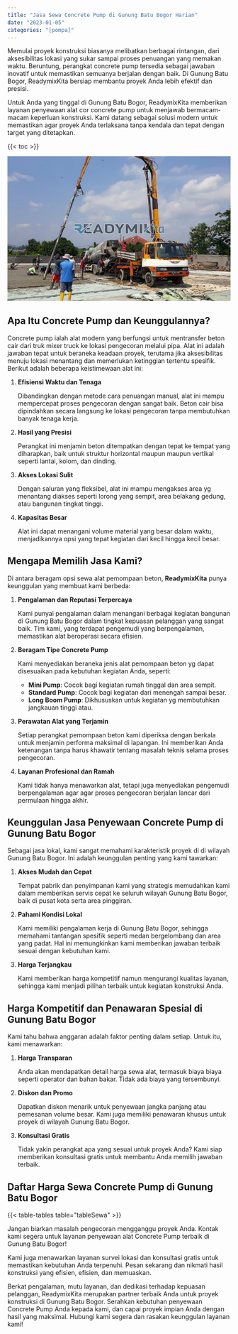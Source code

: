 ```yaml
---
title: "Jasa Sewa Concrete Pump di Gunung Batu Bogor Harian"
date: "2023-01-05"
categories: "[pompa]"
---
```


Memulai proyek konstruksi biasanya melibatkan berbagai rintangan, dari aksesibilitas lokasi yang sukar sampai proses penuangan yang memakan waktu. Beruntung, perangkat concrete pump tersedia sebagai jawaban inovatif untuk memastikan semuanya berjalan dengan baik. Di Gunung Batu Bogor, ReadymixKita bersiap membantu proyek Anda lebih efektif dan presisi.

Untuk Anda yang tinggal di Gunung Batu Bogor, ReadymixKita memberikan layanan penyewaan alat cor concrete pump untuk menjawab bermacam-macam keperluan konstruksi. Kami datang sebagai solusi modern untuk memastikan agar proyek Anda terlaksana tanpa kendala dan tepat dengan target yang ditetapkan.

{{< toc >}}

![Jasa Sewa Concrete Pump di Gunung Batu Bogor Harian](/images/pompa/sewa-pompa-10.jpg)

## Apa Itu Concrete Pump dan Keunggulannya?

Concrete pump ialah alat modern yang berfungsi untuk mentransfer beton cair dari truk mixer truck ke lokasi pengecoran melalui pipa. Alat ini adalah jawaban tepat untuk beraneka keadaan proyek, terutama jika aksesibilitas menuju lokasi menantang dan memerlukan ketinggian tertentu spesifik. Berikut adalah beberapa keistimewaan alat ini:

1. **Efisiensi Waktu dan Tenaga**

   Dibandingkan dengan metode cara penuangan manual, alat ini mampu mempercepat proses pengecoran dengan sangat baik. Beton cair bisa dipindahkan secara langsung ke lokasi pengecoran tanpa membutuhkan banyak tenaga kerja.

2. **Hasil yang Presisi**

   Perangkat ini menjamin beton ditempatkan dengan tepat ke tempat yang diharapkan, baik untuk struktur horizontal maupun maupun vertikal seperti lantai, kolom, dan dinding.

3. **Akses Lokasi Sulit**

   Dengan saluran yang fleksibel, alat ini mampu mengakses area yg menantang diakses seperti lorong yang sempit, area belakang gedung, atau bangunan tingkat tinggi.

4. **Kapasitas Besar**

   Alat ini dapat menangani volume material yang besar dalam waktu, menjadikannya opsi yang tepat kegiatan dari kecil hingga kecil besar.

## Mengapa Memilih Jasa Kami?

Di antara beragam opsi sewa alat pemompaan beton, **ReadymixKita** punya keunggulan yang membuat kami berbeda:

1. **Pengalaman dan Reputasi Terpercaya**

   Kami punyai pengalaman dalam menangani berbagai kegiatan bangunan di Gunung Batu Bogor dalam tingkat kepuasan pelanggan yang sangat baik. Tim kami, yang terdapat pengemudi yang berpengalaman, memastikan alat beroperasi secara efisien.

2. **Beragam Tipe Concrete Pump**

   Kami menyediakan beraneka jenis alat pemompaan beton yg dapat disesuaikan pada kebutuhan kegiatan Anda, seperti:
   - **Mini Pump**: Cocok bagi kegiatan rumah tinggal dan area sempit.
   - **Standard Pump**: Cocok bagi kegiatan dari menengah sampai besar.
   - **Long Boom Pump**: Dikhususkan untuk kegiatan yg membutuhkan jangkauan tinggi atau.

3. **Perawatan Alat yang Terjamin**

   Setiap perangkat pemompaan beton kami diperiksa dengan berkala untuk menjamin performa maksimal di lapangan. Ini memberikan Anda ketenangan tanpa harus khawatir tentang masalah teknis selama proses pengecoran.

4. **Layanan Profesional dan Ramah**

   Kami tidak hanya menawarkan alat, tetapi juga menyediakan pengemudi berpengalaman agar agar proses pengecoran berjalan lancar dari permulaan hingga akhir.

## Keunggulan Jasa Penyewaan Concrete Pump di Gunung Batu Bogor

Sebagai jasa lokal, kami sangat memahami karakteristik proyek di di wilayah Gunung Batu Bogor. Ini adalah keunggulan penting yang kami tawarkan:

1. **Akses Mudah dan Cepat**

   Tempat pabrik dan penyimpanan kami yang strategis memudahkan kami dalam memberikan servis cepat ke seluruh wilayah Gunung Batu Bogor, baik di pusat kota serta area pinggiran.

2. **Pahami Kondisi Lokal**

   Kami memiliki pengalaman kerja di Gunung Batu Bogor, sehingga memahami tantangan spesifik seperti medan bergelombang dan area yang padat. Hal ini memungkinkan kami memberikan jawaban terbaik sesuai dengan kebutuhan kami.

3. **Harga Terjangkau**

   Kami memberikan harga kompetitif namun mengurangi kualitas layanan, sehingga kami menjadi pilihan terbaik untuk kegiatan konstruksi Anda.

## Harga Kompetitif dan Penawaran Spesial di Gunung Batu Bogor

Kami tahu bahwa anggaran adalah faktor penting dalam setiap. Untuk itu, kami menawarkan:

1. **Harga Transparan**

   Anda akan mendapatkan detail harga sewa alat, termasuk biaya biaya seperti operator dan bahan bakar. Tidak ada biaya yang tersembunyi.

2. **Diskon dan Promo**

   Dapatkan diskon menarik untuk penyewaan jangka panjang atau pemesanan volume besar. Kami juga memiliki penawaran khusus untuk proyek di wilayah Gunung Batu Bogor.

3. **Konsultasi Gratis**

   Tidak yakin perangkat apa yang sesuai untuk proyek Anda? Kami siap memberikan konsultasi gratis untuk membantu Anda memilih jawaban terbaik.

## Daftar Harga Sewa Concrete Pump di Gunung Batu Bogor

{{< table-tables table="tableSewa" >}}

Jangan biarkan masalah pengecoran mengganggu proyek Anda. Kontak kami segera untuk layanan penyewaan alat Concrete Pump terbaik di Gunung Batu Bogor!

Kami juga menawarkan layanan survei lokasi dan konsultasi gratis untuk memastikan kebutuhan Anda terpenuhi. Pesan sekarang dan nikmati hasil konstruksi yang efisien, efisien, dan memuaskan.

Berkat pengalaman, mutu layanan, dan dedikasi terhadap kepuasan pelanggan, ReadymixKita merupakan partner terbaik Anda untuk proyek konstruksi di Gunung Batu Bogor. Serahkan kebutuhan penyewaan Concrete Pump Anda kepada kami, dan capai proyek impian Anda dengan hasil yang maksimal. Hubungi kami segera dan rasakan keunggulan layanan kami!